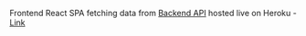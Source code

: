 Frontend React SPA fetching data from [Backend API](https://sj-almabetter-challenge-api.herokuapp.com/api/students) hosted live on Heroku - [Link](https://sanskar-almabetter-challenge.herokuapp.com)
